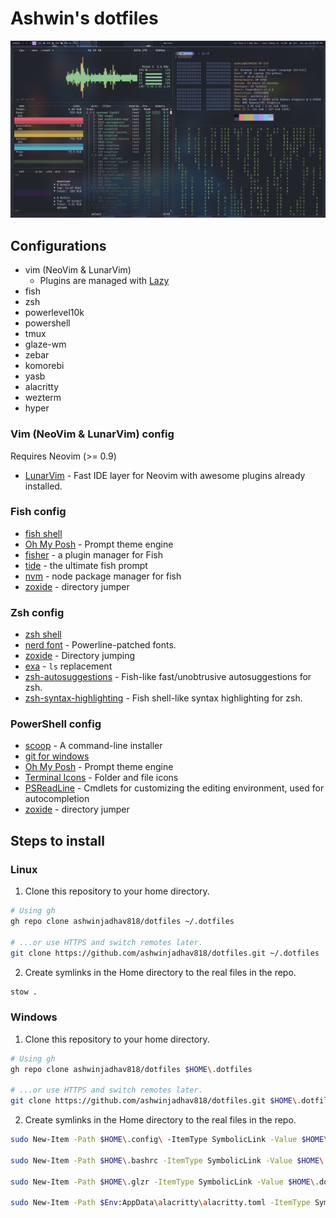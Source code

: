 # Ashwin's dotfiles

![Cover](./assets/cover.png)

## Configurations

-  vim (NeoVim & LunarVim)
   -  Plugins are managed with [Lazy](https://github.com/folke/lazy.nvim.git")
-  fish
-  zsh
-  powerlevel10k
-  powershell
-  tmux
-  glaze-wm
-  zebar
-  komorebi
-  yasb
-  alacritty
-  wezterm
-  hyper

### Vim (NeoVim & LunarVim) config

Requires Neovim (>= 0.9)

-  [LunarVim](https://www.lunarvim.org/) - Fast IDE layer for Neovim with awesome plugins already installed.

### Fish config

-  [fish shell](https://fishshell.com/)
-  [Oh My Posh](https://ohmyposh.dev/) - Prompt theme engine
-  [fisher](https://github.com/jorgebucaran/fisher/) - a plugin manager for Fish
-  [tide](https://github.com/IlanCosman/tide/) - the ultimate fish prompt
-  [nvm](https://github.com/jorgebucaran/nvm.fish/) - node package manager for fish
-  [zoxide](https://github.com/ajeetdsouza/zoxide) - directory jumper

### Zsh config

-  [zsh shell](https://ohmyz.sh/)
-  [nerd font](https://www.nerdfonts.com/) - Powerline-patched fonts.
-  [zoxide](https://github.com/ajeetdsouza/zoxide) - Directory jumping
-  [exa](https://the.exa.website/) - `ls` replacement
-  [zsh-autosuggestions](https://github.com/zsh-users/zsh-autosuggestions) - Fish-like fast/unobtrusive autosuggestions for zsh.
-  [zsh-syntax-highlighting](https://github.com/zsh-users/zsh-syntax-highlighting) - Fish shell-like syntax highlighting for zsh.

### PowerShell config

-  [scoop](https://scoop.sh/) - A command-line installer
-  [git for windows](https://gitforwindows.org/)
-  [Oh My Posh](https://ohmyposh.dev/) - Prompt theme engine
-  [Terminal Icons](https://github.com/devblackops/Terminal-Icons) - Folder and file icons
-  [PSReadLine](https://docs.microsoft.com/en-us/powershell/module/psreadline/) - Cmdlets for customizing the editing environment, used for autocompletion
-  [zoxide](https://github.com/ajeetdsouza/zoxide) - directory jumper


## Steps to install

### Linux

1. Clone this repository to your home directory.

```bash
# Using gh
gh repo clone ashwinjadhav818/dotfiles ~/.dotfiles

# ...or use HTTPS and switch remotes later.
git clone https://github.com/ashwinjadhav818/dotfiles.git ~/.dotfiles
```

2. Create symlinks in the Home directory to the real files in the repo.

```bash
stow .
```

### Windows

1. Clone this repository to your home directory.

```bash
# Using gh
gh repo clone ashwinjadhav818/dotfiles $HOME\.dotfiles

# ...or use HTTPS and switch remotes later.
git clone https://github.com/ashwinjadhav818/dotfiles.git $HOME\.dotfiles
```

2. Create symlinks in the Home directory to the real files in the repo.

```bash
sudo New-Item -Path $HOME\.config\ -ItemType SymbolicLink -Value $HOME\.dotfiles\.config\

sudo New-Item -Path $HOME\.bashrc -ItemType SymbolicLink -Value $HOME\.dotfiles\.bashrc

sudo New-Item -Path $HOME\.glzr -ItemType SymbolicLink -Value $HOME\.dotfiles\.glzr

sudo New-Item -Path $Env:AppData\alacritty\alacritty.toml -ItemType SymbolicLink -Value $HOME\.dotfiles\.config\alacritty\alacritty.toml
```
